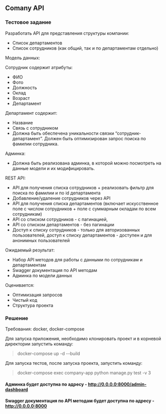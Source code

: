 ## Comany API
### Тестовое задание

Разработать API для представления структуры компании:
* Список департаментов
* Список сотрудников (как общий, так и по департаментам отдельно)

Модель данных:

Сотрудник содержит атрибуты:
* ФИО
* Фото
* Должность
* Оклад
* Возраст
* Департамент

Департамент содержит:
* Название
* Связь с сотрудником
* Должна быть обеспечена уникальности связки “сотрудник-департамент”. Должен быть оптимизирован запрос поиска по фамилии сотрудника.

Админка:
* Должна быть реализована админка, в которой можно посмотреть на данные модели и их модифицировать.

REST API:
* API для получения списка сотрудников + реализовать фильтр для поиска по фамилии и по id департамента
* Добавление/удаление сотрудников через API
* API для получения списка департаментов (включает искусственное поле с числом сотрудников + поле с суммарным окладам по всем сотрудникам)
* API со списком сотрудников - с пагинацией,
* API со списком департаментов - без пагинации
* Доступ к списку сотрудников - только для авторизованных пользователей, доступ к списку департаментов - доступен и для анонимных пользователей

Ожидаемый результат:
* Набор API методов для работы с данными по сотрудникам и департаментам
* Swagger документация по API методам
* Админка по модели данных

Оценивается:
* Оптимизация запросов
* Чистый код
* Структура проекта

### Решение

Требования: docker, docker-compose

Для запуска приложения, необходимо клонировать проект и в корневой директории запустить команду:
> docker-compose up -d --build

Для запуска тестов, после запуска проекта, запустить команду: 
> docker-compose exec company-app python manage.py test -v 3

#### Админка будет доступна по адресу - http://0.0.0.0:8000/admin-dashboard

#### Swagger документация по API методам будет доступна по адресу - http://0.0.0.0:8000